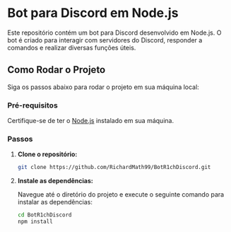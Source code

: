 # Bot para Discord em Node.js

Este repositório contém um bot para Discord desenvolvido em Node.js. O bot é criado para interagir com servidores do Discord, responder a comandos e realizar diversas funções úteis.

## Como Rodar o Projeto

Siga os passos abaixo para rodar o projeto em sua máquina local:

### Pré-requisitos

Certifique-se de ter o [Node.js](https://nodejs.org/) instalado em sua máquina.

### Passos

1. **Clone o repositório:**

   ```bash
   git clone https://github.com/RichardMath99/BotR1chDiscord.git
   ```

2. **Instale as dependências:**

   Navegue até o diretório do projeto e execute o seguinte comando para instalar as dependências:

   ```bash
   cd BotR1chDiscord
   npm install
   ```
